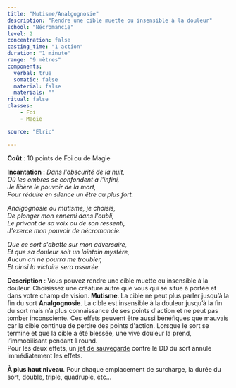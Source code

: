 ```yaml
---
title: "Mutisme/Analgognosie"
description: "Rendre une cible muette ou insensible à la douleur"
school: "Nécromancie"
level: 2
concentration: false
casting_time: "1 action"
duration: "1 minute"
range: "9 mètres"
components:
  verbal: true
  somatic: false
  material: false
  materials: ""
ritual: false
classes:
    - Foi
    - Magie

source: "Elric"

---
```

**Coût** : 10 points de Foi ou de Magie  

**Incantation** : *Dans l'obscurité de la nuit,*   
*Où les ombres se confondent à l'infini,*   
*Je libère le pouvoir de la mort,*   
*Pour réduire en silence un être au plus fort.*   

*Analgognosie ou mutisme, je choisis,*   
*De plonger mon ennemi dans l'oubli,*   
*Le privant de sa voix ou de son ressenti,*   
*J'exerce mon pouvoir de nécromancie.*   

*Que ce sort s'abatte sur mon adversaire,*    
*Et que sa douleur soit un lointain mystère,*    
*Aucun cri ne pourra me troubler,*    
*Et ainsi la victoire sera assurée.*    

**Description** : Vous pouvez rendre une cible muette ou insensible à la douleur. Choisissez une créature autre que vous qui se situe à portée et dans votre champ de vision.
**Mutisme**. La cible ne peut plus parler jusqu’à la fin du sort
**Analgognosie**. La cible est insensible à la douleur jusqu’à la fin du sort mais n’a plus connaissance de ses points d'action et ne peut pas tomber inconsciente. Ces effets peuvent être aussi bénéfiques que mauvais car la cible continue de perdre des points d'action. Lorsque le sort se termine et que la cible a été blessée, une vive douleur la prend, l’immobilisant pendant 1 round.  
Pour les deux effets, un [jet de sauvegarde](/utiliser-les-caracteristiques/#jets-de-sauvegarde) contre le DD du sort annule immédiatement les effets.  

**À plus haut niveau**. Pour chaque emplacement de surcharge, la durée du sort, double, triple, quadruple, etc...   
